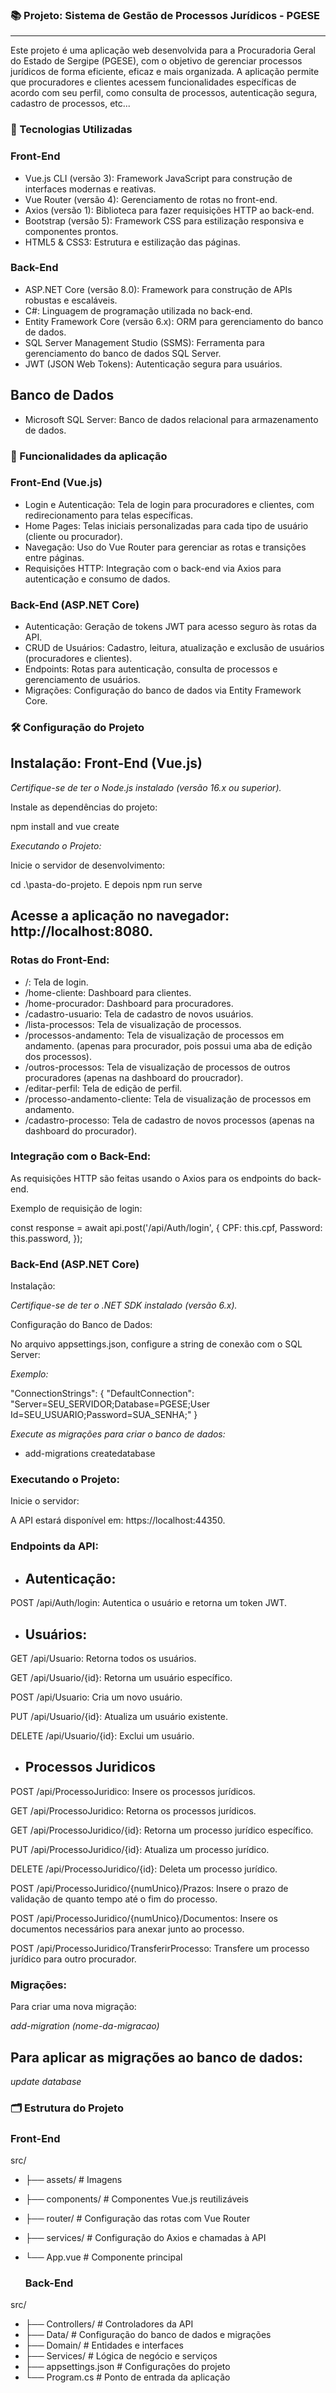 ### 📚 Projeto: Sistema de Gestão de Processos Jurídicos - PGESE
---

Este projeto é uma aplicação web desenvolvida para a Procuradoria Geral do Estado de Sergipe (PGESE), com o objetivo de gerenciar processos jurídicos de forma eficiente, eficaz e mais organizada. A aplicação permite que procuradores e clientes acessem funcionalidades específicas de acordo com seu perfil, como consulta de processos, autenticação segura, cadastro de processos, etc...

### 🚀 Tecnologias Utilizadas

### Front-End

- Vue.js CLI (versão 3): Framework JavaScript para construção de interfaces modernas e reativas.
- Vue Router (versão 4): Gerenciamento de rotas no front-end.
- Axios (versão 1): Biblioteca para fazer requisições HTTP ao back-end.
- Bootstrap (versão 5): Framework CSS para estilização responsiva e componentes prontos.
- HTML5 & CSS3: Estrutura e estilização das páginas.

### Back-End

- ASP.NET Core (versão 8.0): Framework para construção de APIs robustas e escaláveis.
- C#: Linguagem de programação utilizada no back-end.
- Entity Framework Core (versão 6.x): ORM para gerenciamento do banco de dados.
- SQL Server Management Studio (SSMS): Ferramenta para gerenciamento do banco de dados SQL Server.
- JWT (JSON Web Tokens): Autenticação segura para usuários.

## Banco de Dados

- Microsoft SQL Server: Banco de dados relacional para armazenamento de dados.

### 🌟 Funcionalidades da aplicação

### Front-End (Vue.js)

- Login e Autenticação: Tela de login para procuradores e clientes, com redirecionamento para telas específicas.
- Home Pages: Telas iniciais personalizadas para cada tipo de usuário (cliente ou procurador).
- Navegação: Uso do Vue Router para gerenciar as rotas e transições entre páginas.
- Requisições HTTP: Integração com o back-end via Axios para autenticação e consumo de dados.

### Back-End (ASP.NET Core)

- Autenticação: Geração de tokens JWT para acesso seguro às rotas da API.
- CRUD de Usuários: Cadastro, leitura, atualização e exclusão de usuários (procuradores e clientes).
- Endpoints: Rotas para autenticação, consulta de processos e gerenciamento de usuários.
- Migrações: Configuração do banco de dados via Entity Framework Core.

### 🛠 Configuração do Projeto

Instalação: Front-End (Vue.js)
---
*Certifique-se de ter o Node.js instalado (versão 16.x ou superior).*

Instale as dependências do projeto:

npm install and vue create

*Executando o Projeto:*

Inicie o servidor de desenvolvimento:

cd .\pasta-do-projeto\. E depois npm run serve

Acesse a aplicação no navegador: http://localhost:8080.
---

### Rotas do Front-End:

- /: Tela de login.
- /home-cliente: Dashboard para clientes.
- /home-procurador: Dashboard para procuradores.
- /cadastro-usuario: Tela de cadastro de novos usuários.
- /lista-processos: Tela de visualização de processos.
- /processos-andamento: Tela de visualização de processos em andamento. (apenas para procurador, pois possui uma aba de edição dos processos).
- /outros-processos: Tela de visualização de processos de outros procuradores (apenas na dashboard do proucrador).
- /editar-perfil: Tela de edição de perfil.
- /processo-andamento-cliente: Tela de visualização de processos em andamento.
- /cadastro-processo: Tela de cadastro de novos processos (apenas na dashboard do procurador).


### Integração com o Back-End:

As requisições HTTP são feitas usando o Axios para os endpoints do back-end.

Exemplo de requisição de login:

const response = await api.post('/api/Auth/login', {
    CPF: this.cpf,
    Password: this.password,
});


### Back-End (ASP.NET Core)
Instalação:

*Certifique-se de ter o .NET SDK instalado (versão 6.x).*


Configuração do Banco de Dados:

No arquivo appsettings.json, configure a string de conexão com o SQL Server:

*Exemplo:* 

"ConnectionStrings": {
    "DefaultConnection": "Server=SEU_SERVIDOR;Database=PGESE;User Id=SEU_USUARIO;Password=SUA_SENHA;"
}

*Execute as migrações para criar o banco de dados:*

- add-migrations createdatabase 


### Executando o Projeto:

Inicie o servidor:

A API estará disponível em: https://localhost:44350.


### Endpoints da API:


- Autenticação:
  ---
POST /api/Auth/login: Autentica o usuário e retorna um token JWT.

- Usuários:
  ---
GET /api/Usuario: Retorna todos os usuários.

GET /api/Usuario/{id}: Retorna um usuário específico.

POST /api/Usuario: Cria um novo usuário.

PUT /api/Usuario/{id}: Atualiza um usuário existente.

DELETE /api/Usuario/{id}: Exclui um usuário.


- Processos Juridicos
  ---
POST /api/ProcessoJuridico: Insere os processos jurídicos.

GET /api/ProcessoJuridico: Retorna os processos jurídicos.

GET /api/ProcessoJuridico/{id}:  Retorna um processo jurídico específico.

PUT /api/ProcessoJuridico/{id}: Atualiza um processo jurídico.

DELETE /api/ProcessoJuridico/{id}: Deleta um processo jurídico.

POST /api/ProcessoJuridico/{numUnico}/Prazos: Insere o prazo de validação de quanto tempo até o fim do processo.

POST /api/ProcessoJuridico/{numUnico}/Documentos: Insere os documentos necessários para anexar junto ao processo.

POST /api/ProcessoJuridico/TransferirProcesso: Transfere um processo jurídico para outro procurador.


### Migrações:

Para criar uma nova migração:

*add-migration (nome-da-migracao)*


## Para aplicar as migrações ao banco de dados:

*update database*


### 🗂 Estrutura do Projeto

   ### Front-End

src/
- ├── assets/           # Imagens 
- ├── components/       # Componentes Vue.js reutilizáveis
- ├── router/           # Configuração das rotas com Vue Router
- ├── services/         # Configuração do Axios e chamadas à API
- └── App.vue           # Componente principal

    ### Back-End

src/
- ├── Controllers/      # Controladores da API
- ├── Data/             # Configuração do banco de dados e migrações
- ├── Domain/           # Entidades e interfaces
- ├── Services/         # Lógica de negócio e serviços
- ├── appsettings.json  # Configurações do projeto
- └── Program.cs        # Ponto de entrada da aplicação

